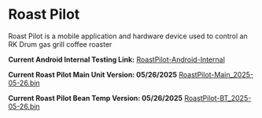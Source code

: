 # Roast Pilot
Roast Pilot is a mobile application and hardware device used to control an RK Drum gas grill coffee roaster

**Current Android Internal Testing Link:**
[RoastPilot-Android-Internal](https://play.google.com/apps/internaltest/4700993022144842394)

**Current Roast Pilot Main Unit Version: 05/26/2025**
[RoastPilot-Main_2025-05-26.bin](https://1drv.ms/u/c/a294ff4c03d24d2c/EUaEVTSu-5VCmjr1WeyB8DoBSkDd770Y-vQLkqBD2jLaCA?e=zc2wxI)

**Current Roast Pilot Bean Temp Version: 05/26/2025**
[RoastPilot-BT_2025-05-26.bin](https://1drv.ms/u/c/a294ff4c03d24d2c/EbZ2VZf3e0BGqSTqaHuAsH8BynrS3OA9lJng20NDs5XoAw?e=YoYK6P)
